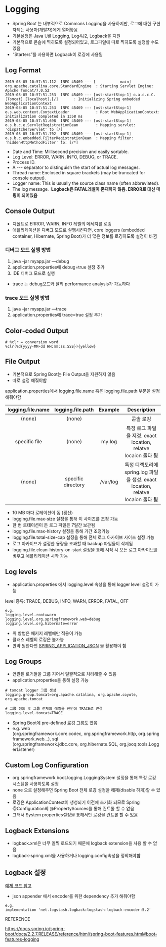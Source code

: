 # Logging

- Spring Boot 는 내부적으로 Commons Logging을 사용하지만, 로그에 대한 구현자체는 사용자(개발자)에게 열어놓음
- 기본설정은 Java Util Logging, Log4J2, Logback을 지원
- 기본적으로 콘솔에 찍히도록 설정되어있고, 로그파일에 따로 찍히도록 설정할 수도 있음
- “Starters”를 사용하면 Logback이 로깅에 사용됨

## Log Format

```
2019-03-05 10:57:51.112  INFO 45469 --- [           main] org.apache.catalina.core.StandardEngine  : Starting Servlet Engine: Apache Tomcat/7.0.52
2019-03-05 10:57:51.253  INFO 45469 --- [ost-startStop-1] o.a.c.c.C.[Tomcat].[localhost].[/]       : Initializing Spring embedded WebApplicationContext
2019-03-05 10:57:51.253  INFO 45469 --- [ost-startStop-1] o.s.web.context.ContextLoader            : Root WebApplicationContext: initialization completed in 1358 ms
2019-03-05 10:57:51.698  INFO 45469 --- [ost-startStop-1] o.s.b.c.e.ServletRegistrationBean        : Mapping servlet: 'dispatcherServlet' to [/]
2019-03-05 10:57:51.702  INFO 45469 --- [ost-startStop-1] o.s.b.c.embedded.FilterRegistrationBean  : Mapping filter: 'hiddenHttpMethodFilter' to: [/*]
```

- Date and Time: Millisecond precision and easily sortable.
- Log Level: ERROR, WARN, INFO, DEBUG, or TRACE.
- Process ID.
- A --- separator to distinguish the start of actual log messages.
- Thread name: Enclosed in square brackets (may be truncated for console output).
- Logger name: This is usually the source class name (often abbreviated).
- The log message. 
**Logback은 FATAL레벨이 존재하지 않음. ERROR로 대신 매핑이 되어있음**

## Console Output
- 디폴트로 ERROR, WARN, INFO 레벨의 메세지를 로깅 
- 애플리케이션을 디버그 모드로 실행시킨다면, core loggers (embedded container, Hibernate, Spring Boot)가 더 많은 정보를 로깅하도록 설정이 바뀜

### 디버그 모드 실행 방법
1. java -jar myapp.jar —debug
2. application.properties에 debug=true 설정 추가
3. IDE 디버그 모드로 실행

- trace 는 debug모드와 달리 performance analysis가 가능하다

### trace 모드 실행 방법
1. java -jar myapp.jar —trace
2. application.properties에 trace=true 설정 추가

##  Color-coded Output

```
# %clr = conversion word
%clr(%d{yyyy-MM-dd HH:mm:ss.SSS}){yellow}
```

## File Output

- 기본적으로 Spring Boot는 File Output을 지원하지 않음
- 따로 설정 해줘야함

application.properties에서
logging.file.name 혹은 logging.file.path 부분을 설정해줘야함

|logging.file.name|logging.file.path|Example| Description |
|:----------------:|:---------------:|:------:|:---------:|
| (none) | (none) | | 콘솔 로깅 | 
| specific file | (none) | my.log | 특정 로그 파일을 지정. exact location, relatve locaion 둘다 됨 |
| (none) | specific directory | /var/log | 특정 디렉토리에 spring.log 파일을 생성. exact location, relatve locaion 둘다 됨  |

- 10 MB 마다 로테이션이 돔 (갱신)
- logging.file.max-size 설정을 통해 이 사이즈를 조정 가능
- 한 번 로테이션이 돈 로그 파일은 7일간 보관됨
- logging.file.max-history 설정을 통해 기간 조정가능
- logging.file.total-size-cap 설정을 통해 전체 로그 아카이브 사이즈 설정 가능
- 로그 아카이브가 설정한 용량을 초과할 때 backup 파일들이 삭제됨
- logging.file.clean-history-on-start 설정을 통해 시작 시 모든 로그 아카이브를 비우고 애플리케이션 시작 가능

## Log levels

- application.properties 에서 logging.level 속성을 통해 logger level 설정이 가능

level 종류: TRACE, DEBUG, INFO, WARN, ERROR, FATAL, OFF

```
e.g.
logging.level.root=warn
logging.level.org.springframework.web=debug
logging.level.org.hibernate=error
```

- 위 방법은 패키지 레벨에만 적용이 가능
- 클래스 레벨의 로깅은 불가능
- 만약 원한다면 [SPRING_APPLICATION_JSON](https://docs.spring.io/spring-boot/docs/2.2.7.RELEASE/reference/html/spring-boot-features.html#boot-features-external-config-application-json) 을 활용해야 함 

## Log Groups

- 연관된 로거들을 그룹 지어서 일괄적으로 처리해줄 수 있음
- application.properties을 통해 설정 가능

```
# tomcat logger 그룹 생성
logging.group.tomcat=org.apache.catalina, org.apache.coyote, org.apache.tomcat

# 그룹 정의 후 그룹 전체의 레벨을 한번에 TRACE로 변경
logging.level.tomcat=TRACE
```

- Spring Boot에 pre-defined 로깅 그룹도 있음
- e.g. web (org.springframework.core.codec, org.springframework.http, org.springframework.web…), sql (org.springframework.jdbc.core, org.hibernate.SQL, org.jooq.tools.LoggerListener)

## Custom Log Configuration

- org.springframework.boot.logging.LoggingSystem 설정을 통해 특정 로깅 시스템을 사용하도록 설정
- none 으로 설정해주면 Spring Boot 전체 로깅 설정을 해제(disable 하게)할 수 있음
- 로깅은 ApplicationContext이 생성되기 이전에 초기화 되므로 Spring @Configuration의 @PropertySources를 통해 컨트롤 할 수 없음
- 그래서 System properties설정을 통해서만 로깅을 컨트롤 할 수 있음

## Logback Extensions

- logback.xml은 너무 일찍 로드되기 때문에 logback extension을 사용 할 수 없음
- logback-spring.xml을 사용하거나 logging.config속성을 정의해야함

## Logback 설정

[예제 코드 참고](https://github.com/woowacourse/java-deploy/tree/feat/logging/src/main/resources)

- json appender 에서 encoder를 위한 dependency 추가 해줘야함
```
e.g.
implementation 'net.logstash.logback:logstash-logback-encoder:5.2'
```

REFERENCE

https://docs.spring.io/spring-boot/docs/2.2.7.RELEASE/reference/html/spring-boot-features.html#boot-features-logging


